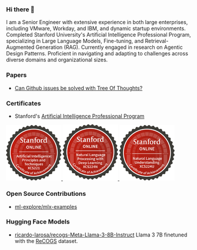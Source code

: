 ### Hi there 👋

I am a Senior Engineer with extensive experience in both large enterprises, including VMware, Workday, and IBM, and dynamic startup environments. Completed Stanford University's Artificial Intelligence Professional Program, specializing in Large Language Models, Fine-tuning, and Retrieval-Augmented Generation (RAG). Currently engaged in research on Agentic Design Patterns. Proficient in navigating and adapting to challenges across diverse domains and organizational sizes.

### Papers
- <a href="https://arxiv.org/abs/2405.13057">Can Github issues be solved with Tree Of Thoughts?</a>

### Certificates
- Stanford's [Artificial Intelligence Professional Program](https://digitalcredential.stanford.edu/check/DE94E2E3988B531B2A22D9EFBAD45917FFFD6BE483D98BCE3EC662EE31C32359MWdIVUpqa2JUeGcrY2NqTGdqVWp4b0pKUnFUa1FubE4vZzJiOVhQNGhWQXE4ZWdV)
  
<a href="https://digitalcredential.stanford.edu/check/A9BEE3E417F49444988B94684C216676E7972D7052AFD927F3B3FD413ACE1321azFwdlMzdFh4VjhxLzdrenFwK1VsK1hkVWtQanhicGtrZ2MwYXpvbE1JMjFWeWlN">
    <img src="img/xcs221-badge.svg" alt="XCS221 Digital Certificate" width="150"/>
</a>

<a href="https://digitalcredential.stanford.edu/check/66C3CE9A0EE160FB1E220B80613B694D5BFE54B298C583DC737779B7B53DC03CRnJZOHpSTmxPNWNPVWM5bDZiNWZYeHVUdTJ2bDNOa29wcmZkVmlqODhPeEUvS0hq">
    <img src="img/xcs224n-badge.svg" alt="XCS224N Digital Certificate" width="150"/>
</a>

<a href="https://digitalcredential.stanford.edu/check/898BEC55AA86070AD98D19FABB67527E1EFF4806A5AF081715DBE8BBBD4975E8cXJKM3hRUm1aRnFLckpuZ1dqbUhsd2NLS3FYeVh1ekdqZ21PRHJUeVlpWnFOOU5N">
    <img src="img/xcs224u-badge.svg" alt="XCS224U Digital Certificate" width="150"/>
</a>

### Open Source Contributions
- [ml-explore/mlx-examples](https://github.com/ml-explore/mlx-examples/pulls?q=is%3Apr+is%3Aclosed+author%3Aricardo-larosa)

### Hugging Face Models

- [ricardo-larosa/recogs-Meta-Llama-3-8B-Instruct](https://huggingface.co/ricardo-larosa/recogs-Meta-Llama-3-8B-Instruct) Llama 3 7B finetuned with the [ReCOGS](https://arxiv.org/abs/2303.13716) dataset. 
